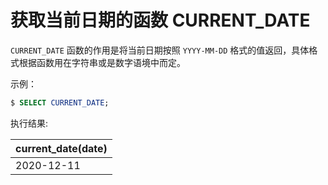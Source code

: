 # 获取当前日期的函数 CURRENT_DATE

`CURRENT_DATE` 函数的作用是将当前日期按照 `YYYY-MM-DD` 格式的值返回，具体格式根据函数用在字符串或是数字语境中而定。

示例：

``` sql
$ SELECT CURRENT_DATE;
```

执行结果:

|current_date(date)|
|-----|
|2020-12-11|
